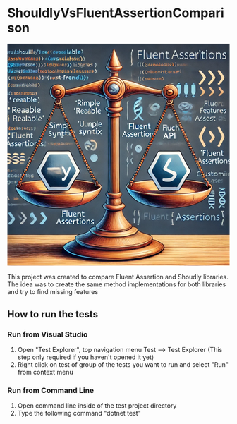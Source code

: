 # ShouldlyVsFluentAssertionComparison

![main image](/Images/Title.png)

This project was created to compare Fluent Assertion and Shoudly libraries.
The idea was to create the same method implementations for both libraries and try to find missing features

## How to run the tests

### Run from Visual Studio

1. Open "Test Explorer", top navigation menu Test --> Test Explorer (This step only required if you haven't opened it yet)
2. Right click on test of group of the tests you want to run and select "Run" from context menu

### Run from Command Line

1. Open command line inside of the test project directory
2. Type the following command "dotnet test"
